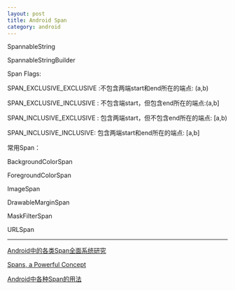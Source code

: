 ```yaml
---
layout: post
title: Android Span
category: android
---
```


SpannableString

SpannableStringBuilder


Span Flags:

SPAN\_EXCLUSIVE\_EXCLUSIVE :不包含两端start和end所在的端点: (a,b)

SPAN\_EXCLUSIVE\_INCLUSIVE : 不包含端start，但包含end所在的端点:(a,b]

SPAN\_INCLUSIVE\_EXCLUSIVE : 包含两端start，但不包含end所在的端点: [a,b)

SPAN\_INCLUSIVE\_INCLUSIVE: 包含两端start和end所在的端点: [a,b]

常用Span：

BackgroundColorSpan

ForegroundColorSpan

ImageSpan

DrawableMarginSpan

MaskFilterSpan

URLSpan

---

[Android中的各类Span全面系统研究](http://chuansong.me/n/20867)

[Spans, a Powerful Concept](http://flavienlaurent.com/blog/2014/01/31/spans/)

[Android中各种Span的用法](http://blog.csdn.net/qq_16430735/article/details/50427978)
